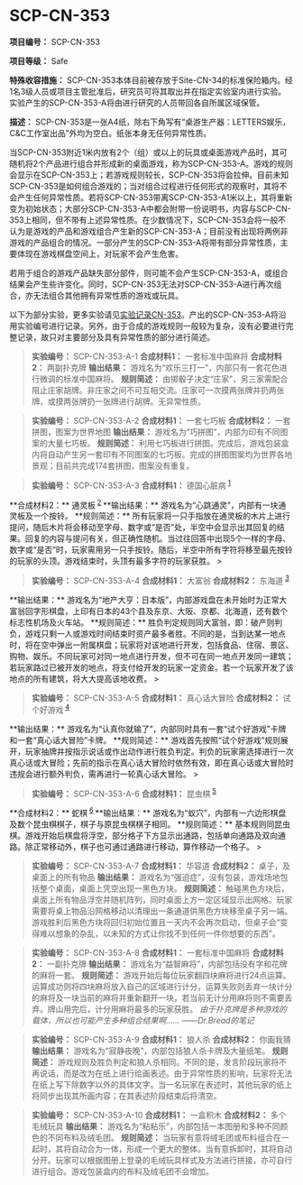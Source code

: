 # SCP-CN-353

**项目编号：** SCP-CN-353

**项目等级：** Safe

**特殊收容措施：** SCP-CN-353本体目前被存放于Site-CN-34的标准保险箱内。经1名3级人员或项目主管批准后，研究员可将其取出并在指定实验室内进行实验。实验产生的SCP-CN-353-A将由进行研究的人员带回各自所属区域保管。

**描述：** SCP-CN-353是一张A4纸，除右下角写有“桌游生产器：LETTERS娱乐，C&C工作室出品”外均为空白。纸张本身无任何异常性质。

当SCP-CN-353附近1米内放有2个（组）或以上的玩具或桌面游戏产品时，其可随机将2个产品进行组合并形成新的桌面游戏，称为SCP-CN-353-A。游戏的规则会显示在SCP-CN-353上；若游戏规则较长，SCP-CN-353将会拉伸。目前未知SCP-CN-353是如何组合游戏的；当对组合过程进行任何形式的观察时，其将不会产生任何异常性质。若将SCP-CN-353带离SCP-CN-353-A1米以上，其将重新变为初始状态；大部分SCP-CN-353-A中都会附带一份说明书，内容与SCP-CN-353上相同，但不带有上述异常性质。在少数情况下，SCP-CN-353会将一般不认为是游戏的产品和游戏组合产生新的SCP-CN-353-A；目前没有出现将两例非游戏的产品组合的情况。一部分产生的SCP-CN-353-A将带有部分异常性质，主要体现在游戏棋盘空间上，对玩家不会产生危害。

若用于组合的游戏产品缺失部分部件，则可能不会产生SCP-CN-353-A，或组合结果会产生些许变化。同时，SCP-CN-353无法对SCP-CN-353-A进行再次组合，亦无法组合其他拥有异常性质的游戏或玩具。

以下为部分实验，更多实验请见[实验记录CN-353](//scp-wiki-cn.wikidot.com/scp-cn-353-test)。产出的SCP-CN-353-A将沿用实验编号进行记录。另外，由于合成的游戏规则一般较为复杂，没有必要进行完整记录，故只对主要部分及具有异常性质的部分进行简述。


> **实验编号：** SCP-CN-353-A-1
**合成材料1：** 一套标准中国麻将
**合成材料2：** 两副扑克牌
**输出结果：** 游戏名为“欢乐三打一”，内部只有一套花色进行微调的标准中国麻将。
**规则简述：** 由掷骰子决定“庄家”，另三家需配合阻止庄家胡牌。非庄家之间不可互相交流。庄家可一次摸两张牌并扔两张牌，或摸两张牌扔一张牌进行胡牌。无异常性质。
> 


> **实验编号：** SCP-CN-353-A-2
**合成材料1：** 一套七巧板
**合成材料2：** 一套拼图，图案为世界地图
**输出结果：** 游戏名为“巧拼图”，内部为印有不同图案的大量七巧板。
**规则简述：** 利用七巧板进行拼图。完成后，游戏包装盒内将自动产生另一套印有不同图案的七巧板。完成的拼图图案均为世界各地景观；目前共完成174套拼图，图案没有重复。
> 


> **实验编号：** SCP-CN-353-A-3
**合成材料1：** 德国心脏病<sup class='footnoteref'>
 <a shape='rect' class='footnoteref' id='footnoteref-1' href='javascript:;' onclick='WIKIDOT.page.utils.scrollToReference(&apos;footnote-1&apos;)'>1</a>
</sup>
**合成材料2：** 通灵板<sup class='footnoteref'>
 <a shape='rect' class='footnoteref' id='footnoteref-2' href='javascript:;' onclick='WIKIDOT.page.utils.scrollToReference(&apos;footnote-2&apos;)'>2</a>
</sup>
**输出结果：** 游戏名为“心跳通灵”，内部有一块通灵板及一个按铃。
**规则简述：** 所有玩家将一只手指放在通灵板的木片上进行提问，随后木片将会移动至字母、数字或“是否”处，半空中会显示出其回复的结果。回复的内容与提问有关，但正确性随机。当过往回答中出现5个一样的字母、数字或“是否”时，玩家需用另一只手按铃。随后，半空中所有字符将移至最先按铃的玩家的头顶。游戏结束时，头顶有最多字符的玩家获胜。
> 


> **实验编号：** SCP-CN-353-A-4
**合成材料1：** 大富翁
**合成材料2：** 东海道<sup class='footnoteref'>
 <a shape='rect' class='footnoteref' id='footnoteref-3' href='javascript:;' onclick='WIKIDOT.page.utils.scrollToReference(&apos;footnote-3&apos;)'>3</a>
</sup>
**输出结果：** 游戏名为“地产大亨：日本版”，内部游戏盘在未开始时为正常大富翁回字形棋盘，上印有日本的43个县及东京、大阪、京都、北海道，还有数个标志性机场及火车站。
**规则简述：** 胜负判定规则同大富翁，即：破产则判负，游戏只剩一人或游戏时间结束时资产最多者胜。不同的是，当到达某一地点时，将在空中弹出一附属棋盘；玩家将对该地进行开发，包括食品、住宿、景区、购物、娱乐。不同玩家可对同一地点进行开发，但不可在同一地点开发同一建筑；若玩家路过已被开发的地点，将支付给开发的玩家一定资金。若一个玩家开发了该地点的所有建筑，将大大提高该地收费。
> 


> **实验编号：** SCP-CN-353-A-5
**合成材料1：** 真心话大冒险
**合成材料2：** 试个好游戏<sup class='footnoteref'>
 <a shape='rect' class='footnoteref' id='footnoteref-4' href='javascript:;' onclick='WIKIDOT.page.utils.scrollToReference(&apos;footnote-4&apos;)'>4</a>
</sup>
**输出结果：** 游戏名为“认真你就输了”，内部同时具有一套“试个好游戏”卡牌和一套“真心话大冒险”卡牌。
**规则简述：** 游戏首先按照“试个好游戏”规则展开，玩家抽牌并按指示说话或作出动作进行胜负判定。判负的玩家需选择进行一次真心话或大冒险；先前的指示在真心话大冒险时依然有效，即在真心话或大冒险时违规会进行额外判负，需再进行一轮真心话大冒险。
> 


> **实验编号：** SCP-CN-353-A-6
**合成材料1：** 昆虫棋<sup class='footnoteref'>
 <a shape='rect' class='footnoteref' id='footnoteref-5' href='javascript:;' onclick='WIKIDOT.page.utils.scrollToReference(&apos;footnote-5&apos;)'>5</a>
</sup>
**合成材料2：** 蛇棋<sup class='footnoteref'>
 <a shape='rect' class='footnoteref' id='footnoteref-6' href='javascript:;' onclick='WIKIDOT.page.utils.scrollToReference(&apos;footnote-6&apos;)'>6</a>
</sup>
**输出结果：** 游戏名为“蚁穴”，内部有一六边形棋盘及数个昆虫棋棋子，棋子与原昆虫棋棋子相同。
**规则简述：**  基本规则同昆虫棋。游戏开始后棋盘将浮空，部分格子下方显示出通路，包括单向通路及双向通路。除正常移动外，棋子也可通过通路进行移动，算作移动一个格子。
> 


> **实验编号：** SCP-CN-353-A-7
**合成材料1：** 华容道
**合成材料2：** 桌子，及桌面上的所有物品
**输出结果：** 游戏名为“强迫症”，没有包装，游戏场地包括整个桌面，桌面上凭空出现一黑色方块。
**规则简述：** 触碰黑色方块后，桌面上所有物品浮空并随机阵列，同时桌面上方一定区域显示出网格。玩家需要将桌上物品沿网格移动以清理出一条通道供黑色方块移至桌子另一端。游戏胜利后黑色方块将回归初始位置且一天内不会再次启动，但桌子会“变得难以想象的杂乱，以未知的方式让你找不到任何一件你想要的东西”。
> 


> **实验编号：** SCP-CN-353-A-8
**合成材料1：** 一套标准中国麻将
**合成材料2：** 一副扑克牌
**输出结果：** 游戏名为“益智麻将”，内部包括没有字和花牌的麻将一套。
**规则简述：** 游戏开始后每位玩家翻四块麻将进行24点运算。运算成功则将四块麻将放入自己的区域进行计分，运算失败则丢弃一块计分的麻将及一块当前的麻将并重新翻开一块，若当前无计分用麻将则不需要丢弃。牌山用完后，计分用麻将最多的玩家获胜。
*由于扑克牌是多种游戏的载体，所以也可能产生多种组合结果啊…… ——Dr.Bread的笔记* 
> 


> **实验编号：** SCP-CN-353-A-9
**合成材料1：** 狼人杀
**合成材料2：** 你画我猜
**输出结果：** 游戏名为“寂静夜晚”，内部包括狼人杀卡牌及大量纸笔。
**规则简述：** 游戏规则及胜负判定和狼人杀相同。不同的是，发言阶段玩家将不再说话，而是改为在纸上进行绘画表述。由于异常性质的影响，玩家将无法在纸上写下除数字以外的具体文字。当一名玩家在表述时，其他玩家的纸上将同步出现其所画内容；在其表述阶段结束后将清空。
> 


> **实验编号：** SCP-CN-353-A-10
**合成材料1：** 一盒积木
**合成材料2：** 多个毛绒玩具
**输出结果：** 游戏名为“粘粘乐”，内部包括一本图册和多种不同颜色的不同布料及绒毛团。
**规则简述：** 当玩家有意将绒毛团或布料组合在一起时，其将自动合为一体，形成一个更大的整体。当有意拆卸时，其将自动分开。玩家可以根据图册上登录的毛绒玩具样式及方法进行拼接，亦可自行进行组合。游戏包装盒内的布料及绒毛团不会增加。
> 



